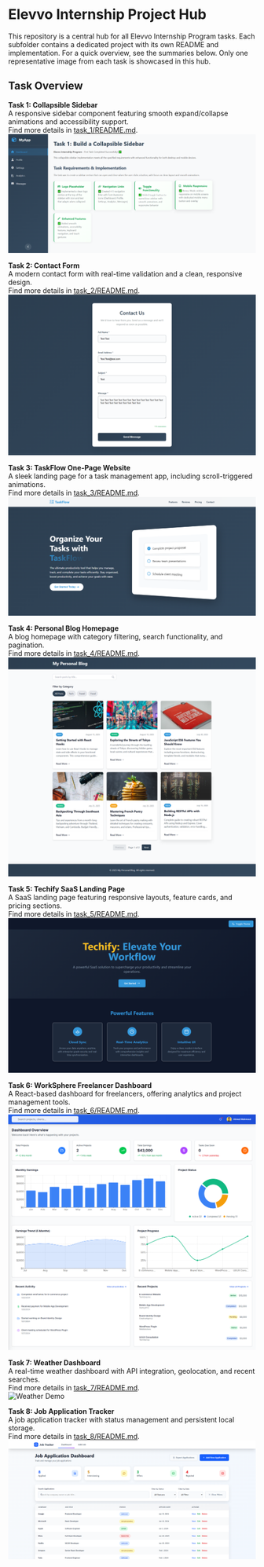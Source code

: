 # Elevvo Internship Project Hub

This repository is a central hub for all Elevvo Internship Program tasks. Each subfolder contains a dedicated project with its own README and implementation. For a quick overview, see the summaries below. Only one representative image from each task is showcased in this hub.

## Task Overview

**Task 1: Collapsible Sidebar**  
A responsive sidebar component featuring smooth expand/collapse animations and accessibility support.  
Find more details in [task_1/README.md](task_1/README.md).  
![Sidebar Demo](assets/sidebar.png)

**Task 2: Contact Form**  
A modern contact form with real-time validation and a clean, responsive design.  
Find more details in [task_2/README.md](task_2/README.md).  
![Contact Form Demo](assets/form.png)

**Task 3: TaskFlow One-Page Website**  
A sleek landing page for a task management app, including scroll-triggered animations.  
Find more details in [task_3/README.md](task_3/README.md).  
![TaskFlow Demo](assets/taskflow.png)

**Task 4: Personal Blog Homepage**  
A blog homepage with category filtering, search functionality, and pagination.  
Find more details in [task_4/README.md](task_4/README.md).  
![Blog Demo](assets/blog.png)

**Task 5: Techify SaaS Landing Page**  
A SaaS landing page featuring responsive layouts, feature cards, and pricing sections.  
Find more details in [task_5/README.md](task_5/README.md).  
![Techify Demo](assets/techify.png)

**Task 6: WorkSphere Freelancer Dashboard**  
A React-based dashboard for freelancers, offering analytics and project management tools.  
Find more details in [task_6/README.md](task_6/README.md).  
![Dashboard Demo](assets/workshpere.png)

**Task 7: Weather Dashboard**  
A real-time weather dashboard with API integration, geolocation, and recent searches.  
Find more details in [task_7/README.md](task_7/README.md).  
![Weather Demo](assets/weatherDashboard.gif)

**Task 8: Job Application Tracker**  
A job application tracker with status management and persistent local storage.  
Find more details in [task_8/README.md](task_8/README.md).  
![Job Tracker Demo](assets/jobTracker.png)
